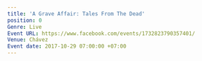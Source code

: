 ```yaml
---
title: 'A Grave Affair: Tales From The Dead'
position: 0
Genre: Live
Event URL: https://www.facebook.com/events/1732823790357401/
Venue: Chávez
Event date: 2017-10-29 07:00:00 +07:00
---
```


